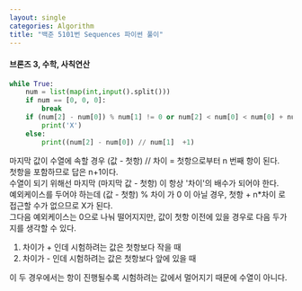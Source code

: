 ```yaml
---
layout: single
categories: Algorithm
title: "백준 5101번 Sequences 파이썬 풀이"
---
```

#### 브론즈 3, 수학, 사칙연산

```py
while True:
    num = list(map(int,input().split()))
    if num == [0, 0, 0]:
        break
    if (num[2] - num[0]) % num[1] != 0 or num[2] < num[0] < num[0] + num[1] or num[2] > num[0] > num[0] + num[1]:
        print('X')
    else:
        print((num[2] - num[0]) // num[1]  +1)
```
마지막 값이 수열에 속할 경우 (값 - 첫항) // 차이 = 첫항으로부터 n 번째 항이 된다.<br>
첫항을 포함하므로 답은 n+1이다.<br>
수열이 되기 위해선 마지막 (마지막 값 - 첫항) 이 항상 '차이'의 배수가 되어야 한다.<br>
예외케이스를 두어야 하는데 (값 - 첫항) % 차이 가 0 이 아닐 경우, 첫항 + n*차이 로 접근할 수가 없으므로 X가 된다.<br>
그다음 예외케이스는 0으로 나눠 떨어지지만, 값이 첫항 이전에 있을 경우로 다음 두가지를 생각할 수 있다.<br>

1. 차이가 + 인데 시험하려는 값은 첫항보다 작을 때
2. 차이가 - 인데 시험하려는 값은 첫항보다 앞에 있을 때

이 두 경우에서는 항이 진행될수록 시험하려는 값에서 멀어지기 때문에 수열이 아니다.

